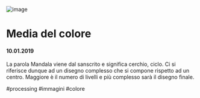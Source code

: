 ![image](https://github.com/KeremTurkyilmaz/TypeMismatchSketches/blob/master/Media%20del%20colore/image/MediaDelColore.jpg)

# Media del colore

#### 10.01.2019

La parola Mandala viene dal sanscrito e significa cerchio, ciclo. Ci si riferisce dunque ad un disegno complesso che si compone rispetto ad un centro. Maggiore è il numero di livelli e più complesso sarà il disegno finale.

\#processing \#immagini \#colore
